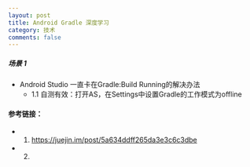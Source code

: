 ```yaml
---
layout: post
title: Android Gradle 深度学习
category: 技术
comments: false
---
```


##### 场景 1

* Android Studio 一直卡在Gradle:Build Running的解决办法
	* 1.1 自测有效：打开AS，在Settings中设置Gradle的工作模式为offline


#### 参考链接：


* 1. <https://juejin.im/post/5a634ddff265da3e3c6c3dbe>
* 2. 
 